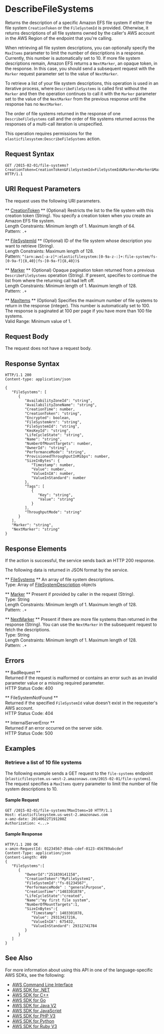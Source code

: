 # DescribeFileSystems<a name="API_DescribeFileSystems"></a>

Returns the description of a specific Amazon EFS file system if either the file system `CreationToken` or the `FileSystemId` is provided\. Otherwise, it returns descriptions of all file systems owned by the caller's AWS account in the AWS Region of the endpoint that you're calling\.

When retrieving all file system descriptions, you can optionally specify the `MaxItems` parameter to limit the number of descriptions in a response\. Currently, this number is automatically set to 10\. If more file system descriptions remain, Amazon EFS returns a `NextMarker`, an opaque token, in the response\. In this case, you should send a subsequent request with the `Marker` request parameter set to the value of `NextMarker`\. 

To retrieve a list of your file system descriptions, this operation is used in an iterative process, where `DescribeFileSystems` is called first without the `Marker` and then the operation continues to call it with the `Marker` parameter set to the value of the `NextMarker` from the previous response until the response has no `NextMarker`\. 

 The order of file systems returned in the response of one `DescribeFileSystems` call and the order of file systems returned across the responses of a multi\-call iteration is unspecified\. 

 This operation requires permissions for the `elasticfilesystem:DescribeFileSystems` action\. 

## Request Syntax<a name="API_DescribeFileSystems_RequestSyntax"></a>

```
GET /2015-02-01/file-systems?CreationToken=CreationToken&FileSystemId=FileSystemId&Marker=Marker&MaxItems=MaxItems HTTP/1.1
```

## URI Request Parameters<a name="API_DescribeFileSystems_RequestParameters"></a>

The request uses the following URI parameters\.

 ** [CreationToken](#API_DescribeFileSystems_RequestSyntax) **   <a name="efs-DescribeFileSystems-request-CreationToken"></a>
\(Optional\) Restricts the list to the file system with this creation token \(String\)\. You specify a creation token when you create an Amazon EFS file system\.  
Length Constraints: Minimum length of 1\. Maximum length of 64\.  
Pattern: `.+` 

 ** [FileSystemId](#API_DescribeFileSystems_RequestSyntax) **   <a name="efs-DescribeFileSystems-request-FileSystemId"></a>
\(Optional\) ID of the file system whose description you want to retrieve \(String\)\.  
Length Constraints: Maximum length of 128\.  
Pattern: `^(arn:aws[-a-z]*:elasticfilesystem:[0-9a-z-:]+:file-system/fs-[0-9a-f]{8,40}|fs-[0-9a-f]{8,40})$` 

 ** [Marker](#API_DescribeFileSystems_RequestSyntax) **   <a name="efs-DescribeFileSystems-request-Marker"></a>
\(Optional\) Opaque pagination token returned from a previous `DescribeFileSystems` operation \(String\)\. If present, specifies to continue the list from where the returning call had left off\.   
Length Constraints: Minimum length of 1\. Maximum length of 128\.  
Pattern: `.+` 

 ** [MaxItems](#API_DescribeFileSystems_RequestSyntax) **   <a name="efs-DescribeFileSystems-request-MaxItems"></a>
\(Optional\) Specifies the maximum number of file systems to return in the response \(integer\)\. This number is automatically set to 100\. The response is paginated at 100 per page if you have more than 100 file systems\.   
Valid Range: Minimum value of 1\.

## Request Body<a name="API_DescribeFileSystems_RequestBody"></a>

The request does not have a request body\.

## Response Syntax<a name="API_DescribeFileSystems_ResponseSyntax"></a>

```
HTTP/1.1 200
Content-type: application/json

{
   "FileSystems": [ 
      { 
         "AvailabilityZoneId": "string",
         "AvailabilityZoneName": "string",
         "CreationTime": number,
         "CreationToken": "string",
         "Encrypted": boolean,
         "FileSystemArn": "string",
         "FileSystemId": "string",
         "KmsKeyId": "string",
         "LifeCycleState": "string",
         "Name": "string",
         "NumberOfMountTargets": number,
         "OwnerId": "string",
         "PerformanceMode": "string",
         "ProvisionedThroughputInMibps": number,
         "SizeInBytes": { 
            "Timestamp": number,
            "Value": number,
            "ValueInIA": number,
            "ValueInStandard": number
         },
         "Tags": [ 
            { 
               "Key": "string",
               "Value": "string"
            }
         ],
         "ThroughputMode": "string"
      }
   ],
   "Marker": "string",
   "NextMarker": "string"
}
```

## Response Elements<a name="API_DescribeFileSystems_ResponseElements"></a>

If the action is successful, the service sends back an HTTP 200 response\.

The following data is returned in JSON format by the service\.

 ** [FileSystems](#API_DescribeFileSystems_ResponseSyntax) **   <a name="efs-DescribeFileSystems-response-FileSystems"></a>
An array of file system descriptions\.  
Type: Array of [FileSystemDescription](API_FileSystemDescription.md) objects

 ** [Marker](#API_DescribeFileSystems_ResponseSyntax) **   <a name="efs-DescribeFileSystems-response-Marker"></a>
Present if provided by caller in the request \(String\)\.  
Type: String  
Length Constraints: Minimum length of 1\. Maximum length of 128\.  
Pattern: `.+` 

 ** [NextMarker](#API_DescribeFileSystems_ResponseSyntax) **   <a name="efs-DescribeFileSystems-response-NextMarker"></a>
Present if there are more file systems than returned in the response \(String\)\. You can use the `NextMarker` in the subsequent request to fetch the descriptions\.  
Type: String  
Length Constraints: Minimum length of 1\. Maximum length of 128\.  
Pattern: `.+` 

## Errors<a name="API_DescribeFileSystems_Errors"></a>

 ** BadRequest **   
Returned if the request is malformed or contains an error such as an invalid parameter value or a missing required parameter\.  
HTTP Status Code: 400

 ** FileSystemNotFound **   
Returned if the specified `FileSystemId` value doesn't exist in the requester's AWS account\.  
HTTP Status Code: 404

 ** InternalServerError **   
Returned if an error occurred on the server side\.  
HTTP Status Code: 500

## Examples<a name="API_DescribeFileSystems_Examples"></a>

### Retrieve a list of 10 file systems<a name="API_DescribeFileSystems_Example_1"></a>

 The following example sends a GET request to the `file-systems` endpoint \(`elasticfilesystem.us-west-2.amazonaws.com/2015-02-01/file-systems`\)\. The request specifies a `MaxItems` query parameter to limit the number of file system descriptions to 10\.

#### Sample Request<a name="API_DescribeFileSystems_Example_1_Request"></a>

```
GET /2015-02-01/file-systems?MaxItems=10 HTTP/1.1
Host: elasticfilesystem.us-west-2.amazonaws.com
x-amz-date: 20140622T191208Z
Authorization: <...>
```

#### Sample Response<a name="API_DescribeFileSystems_Example_1_Response"></a>

```
HTTP/1.1 200 OK
x-amzn-RequestId: 01234567-89ab-cdef-0123-456789abcdef
Content-Type: application/json
Content-Length: 499
{
   "FileSystems":[
      {
         "OwnerId":"251839141158",
         "CreationToken":"MyFileSystem1",
         "FileSystemId":"fs-01234567",
         "PerformanceMode" : "generalPurpose",
         "CreationTime":"1403301078",
         "LifeCycleState":"created",
         "Name":"my first file system",
         "NumberOfMountTargets":1,
         "SizeInBytes":{
            "Timestamp": 1403301078,
            "Value": 29313417216,
            "ValueInIA": 675432,
            "ValueInStandard": 29312741784
         }
      }
   ]
}
```

## See Also<a name="API_DescribeFileSystems_SeeAlso"></a>

For more information about using this API in one of the language\-specific AWS SDKs, see the following:
+  [AWS Command Line Interface](https://docs.aws.amazon.com/goto/aws-cli/elasticfilesystem-2015-02-01/DescribeFileSystems) 
+  [AWS SDK for \.NET](https://docs.aws.amazon.com/goto/DotNetSDKV3/elasticfilesystem-2015-02-01/DescribeFileSystems) 
+  [AWS SDK for C\+\+](https://docs.aws.amazon.com/goto/SdkForCpp/elasticfilesystem-2015-02-01/DescribeFileSystems) 
+  [AWS SDK for Go](https://docs.aws.amazon.com/goto/SdkForGoV1/elasticfilesystem-2015-02-01/DescribeFileSystems) 
+  [AWS SDK for Java V2](https://docs.aws.amazon.com/goto/SdkForJavaV2/elasticfilesystem-2015-02-01/DescribeFileSystems) 
+  [AWS SDK for JavaScript](https://docs.aws.amazon.com/goto/AWSJavaScriptSDK/elasticfilesystem-2015-02-01/DescribeFileSystems) 
+  [AWS SDK for PHP V3](https://docs.aws.amazon.com/goto/SdkForPHPV3/elasticfilesystem-2015-02-01/DescribeFileSystems) 
+  [AWS SDK for Python](https://docs.aws.amazon.com/goto/boto3/elasticfilesystem-2015-02-01/DescribeFileSystems) 
+  [AWS SDK for Ruby V3](https://docs.aws.amazon.com/goto/SdkForRubyV3/elasticfilesystem-2015-02-01/DescribeFileSystems) 